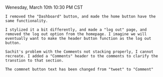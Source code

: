 Wenesday, March 10th
10:30 PM CST 

    I removed the "Dashboard" button, and made the home button have the same functionality.

    I stylized it a bit differently, and made a "log out" page, and removed the log out option from the homepage. I imagine we will eventually want to make the header button function as the log out button. 

    Sachit's problem with the Comments not stacking properly, I cannot recreate. I added a "Comments" header to the comments to clarify the transtion to that section. 

    The commnet button text has been changed from "tweet" to "Comment"
